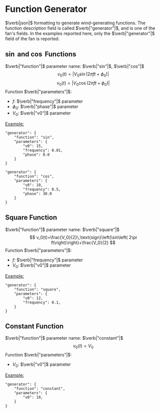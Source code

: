# Function Generator

$\verb|json|$ formatting to generate wind-generating functions. The function description field is called $\verb|"generator"|$, and is one of the fan's fields. In the examples reported here, only the $\verb|"generator"|$ field of the fan is reported.

## $\sin$ and $\cos$ Functions
$\verb|"function"|$ parameter name: $\verb|"sin"|$, $\verb|"cos"|$
$$
v_0(t)=\left|V_0\sin(2\pi ft+\phi_0)\right|
$$
$$
v_0(t)=\left|V_0\cos(2\pi ft+\phi_0)\right|
$$
Function $\verb|"parameters"|$:
- $f$: $\verb|"frequency"|$ parameter
- $\phi_0$: $\verb|"phase"|$ parameter
- $V_0$: $\verb|"v0"|$ parameter

<u>Example:</u>
```{json}
"generator": {
    "function": "sin",
    "parameters": {
        "v0": 15,
        "frequency": 0.01,
        "phase": 0.0
    }
}
```
```{json}
"generator": {
    "function": "cos",
    "parameters": {
        "v0": 10,
        "frequency": 0.5,
        "phase": 30.0
    }
}
```

## Square Function
$\verb|"function"|$ parameter name: $\verb|"square"|$
$$
    v_0(t)=\frac{V_0}{2}\,\text{sign}\left(\sin\left( 2\pi ft\right)\right)+\frac{V_0}{2}
$$
Function $\verb|"parameters"|$:
- $f$: $\verb|"frequency"|$ parameter
- $V_0$: $\verb|"v0"|$ parameter

<u>Example:</u>
```{json}
"generator": {
    "function": "square",
    "parameters": {
        "v0": 12,
        "frequency": 0.1,
    }
}
```

## Constant Function
$\verb|"function"|$ parameter name: $\verb|"constant"|$
$$
    v_0(t)=V_0
$$
Function $\verb|"parameters"|$:
- $V_0$: $\verb|"v0"|$ parameter

<u>Example:</u>
```{json}
"generator": {
    "function": "constant",
    "parameters": {
        "v0": 10,
    }
}
```